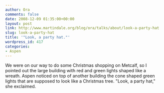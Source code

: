 ```yaml
---
author: Ora
comments: false
date: 2008-12-09 01:35:00+00:00
layout: post
link: http://www.martindale.org/blog/ora/talks/about/look-a-party-hat
slug: look-a-party-hat
title: '"Look, a party hat."'
wordpress_id: 417
categories:
- Aspen
---
```


We were on our way to do some Christmas shopping on Metcalf, so I pointed out the large building with red and green lights shaped like a wreath. Aspen noticed on top of another building the cone shaped green lights that are supposed to look like a Christmas tree. "Look, a party hat," she exclaimed.

